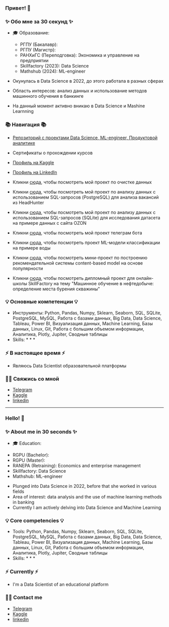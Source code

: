 ### Привет! 👋

### ✨ Обо мне за 30 секунд ✨ 
* 🎓 Образование:
  - РГПУ (Бакалавр): 
  - РГПУ (Магистр):
  - РАНХиГС (Переподговка): Экономика и управление на предприятии
  - Skillfactory (2023): Data Science
  - Mathshub (2024): ML-engineer

* Окунулась в Data Science в 2022, до этого работала в разных сферах 
* Область интересов: анализ данных и использование методов машинного обучения в банкинге
* На данный момент активно вникаю в Data Science и Mashine Learnning

  

### 📚 Навигация 📚

* [Репозиторий с проектами Data Science, ML-engineer, Продуктовой аналитике](https://github.com/Lidiya-cutie/MyProjects/blob/master/README.md)
* Сертификаты о прохождении курсов
* [Профиль на Kaggle](https://www.kaggle.com/lidiyacutie)
* [Профиль на LinkedIn](https://www.linkedin.com/in/lidiya-korotkova-a363b5274)

* Кликни [сюда](https://github.com/Lidiya-cutie/DATACLEANINGPROJECT), чтобы посмотреть мой проект по очистке данных
* Кликни [сюда](https://github.com/Lidiya-cutie/DS_SkillFactory/blob/main/Project_2_Короткова_ЛС.ipynb), чтобы посмотреть мой проект по анализу данных с использованием SQL-запросов (PostgreSQL) для aнализa вакансий из HeadHunter
* Кликни [сюда](https://github.com/Lidiya-cutie/SQL-theory-practice/blob/master/Korotkova_db_connect.ipynb), чтобы посмотреть мой проект по анализу данных с использованием SQL-запросов (SQLite) для исследования датасета на примере данных с сайта OZON
* Кликни [сюда](https://github.com/Lidiya-cutie/bots/tree/master/sk_bot), чтобы посмотреть мой проект телеграм бота
* Кликни [сюда](https://github.com/Lidiya-cutie/ML-model/blob/master/Testing_for_water.ipynb), чтобы посмотреть проект ML-модели классификации на примере воды
* Кликни [сюда](https://github.com/Lidiya-cutie/Mini_project_model_Netflix), чтобы посмотреть мини-проект по построению рекомендательной системы content-based model на основе популярности
* Кликни [сюда](https://github.com/Lidiya-cutie/Diplom_SF), чтобы посмотреть дипломный проект для онлайн-школы SkillFactory на тему "Машинное обучение в нефтедобыче: определение места бурения скважины"

### 💡 Основные компетенции 💡
- Инструменты: Python, Pandas, Numpy, Sklearn, Seaborn, SQL, SQLite, PostgreSQL, MySQL, Работа с базами данных, Big Data, Data Science, Tableau, Power BI, Визуализация данных, Machine Learning, Базы данных, Linux, Git, Работа с большим объемом информации, Аналитика, Plotly, Jupiter, Сводные таблицы
- Skills: 
    * 
    * 
    * 

### ⚡️ В настоящее время ⚡️
- Являюсь Data Scientist образовательной платформы

### 🙌🏻 Свяжись со мной
- [Telegram](https://t.me/Lidiya_cutie)
- [Kaggle](https://www.kaggle.com/lidiyacutie)
- [linkedin](https://www.linkedin.com/in/lidya-korotkova-a363b5274)
---

### Hello! 👋

### ✨ About me in 30 seconds ✨ 
* 🎓 Education:
 - RGPU (Bachelor):
 - RGPU (Master):
 - RANEPA (Retraining): Economics and enterprise management
 - Skillfactory: Data Science
 - Mathshub: ML-engineer
   
* Plunged into Data Science in 2022, before that she worked in various fields
* Area of interest: data analysis and the use of machine learning methods in banking
* Currently I am actively delving into Data Science and Machine Learning 

### 💡 Core competencies 💡
  - Tools: Python, Pandas, Numpy, Sklearn, Seaborn, SQL, SQLite, PostgreSQL, MySQL, Работа с базами данных, Big Data, Data Science, Tableau, Power BI, Визуализация данных, Machine Learning, Базы данных, Linux, Git, Работа с большим объемом информации, Аналитика, Plotly, Jupiter, Сводные таблицы
  - Skills:
    * 
    * 
    * 


### ⚡️ Currently ⚡️
- I'm a Data Scientist of an educational platform

### 🙌🏻 Contact me
- [Telegram](https://t.me/Lidiya_cutie)
- [Kaggle](https://www.kaggle.com/lidiyacutie)
- [linkedin](https://www.linkedin.com/in/lidya-korotkova-a363b5274)
